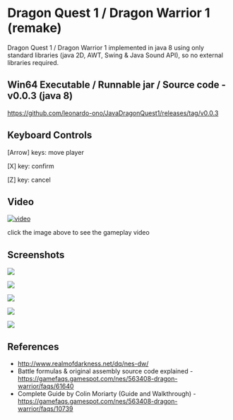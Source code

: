 # Dragon Quest 1 / Dragon Warrior 1 (remake)

Dragon Quest 1 / Dragon Warrior 1 implemented in java 8 using only standard libraries (java 2D, AWT, Swing & Java Sound API), so no external libraries required.


## Win64 Executable / Runnable jar / Source code - v0.0.3 (java 8)

https://github.com/leonardo-ono/JavaDragonQuest1/releases/tag/v0.0.3


## Keyboard Controls

[Arrow] keys: move player

[X] key: confirm

[Z] key: cancel


## Video

[![video](http://img.youtube.com/vi/EjklKCcPskg/0.jpg)](http://www.youtube.com/watch?v=EjklKCcPskg)

click the image above to see the gameplay video


## Screenshots

![](https://raw.githubusercontent.com/leonardo-ono/JavaDragonQuest1/master/screenshots/screenshot_1.png)

![](https://raw.githubusercontent.com/leonardo-ono/JavaDragonQuest1/master/screenshots/screenshot_2.png)

![](https://raw.githubusercontent.com/leonardo-ono/JavaDragonQuest1/master/screenshots/screenshot_3.png)

![](https://raw.githubusercontent.com/leonardo-ono/JavaDragonQuest1/master/screenshots/screenshot_4.png)

![](https://raw.githubusercontent.com/leonardo-ono/JavaDragonQuest1/master/screenshots/screenshot_0.png)


## References

* http://www.realmofdarkness.net/dq/nes-dw/
* Battle formulas & original assembly source code explained - https://gamefaqs.gamespot.com/nes/563408-dragon-warrior/faqs/61640
* Complete Guide by Colin Moriarty (Guide and Walkthrough) - https://gamefaqs.gamespot.com/nes/563408-dragon-warrior/faqs/10739

